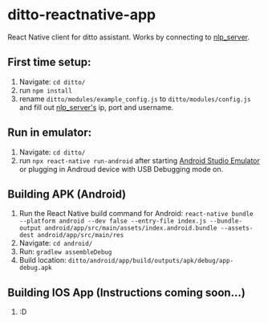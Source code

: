 # ditto-reactnative-app
React Native client for ditto assistant. Works by connecting to [nlp_server](http://github.com/omarzanji/nlp_server).

## First time setup:
1. Navigate: `cd ditto/`
2. run `npm install`
3. rename `ditto/modules/example_config.js` to `ditto/modules/config.js` and fill out [nlp_server's](http://github.com/omarzanji/nlp_server) ip, port and username.


## Run in emulator:
1. Navigate: `cd ditto/`
2. run `npx react-native run-android` after starting [Android Studio Emulator](https://developer.android.com/studio) or plugging in Androud device with USB Debugging mode on.

## Building APK (Android)
1. Run the React Native build command for Android:
    `react-native bundle --platform android --dev false --entry-file index.js --bundle-output android/app/src/main/assets/index.android.bundle --assets-dest android/app/src/main/res`
2. Navigate: `cd android/`
3. Run: `gradlew assembleDebug`
4. Build location: `ditto/android/app/build/outputs/apk/debug/app-debug.apk`

## Building IOS App (Instructions coming soon...)
1. :D